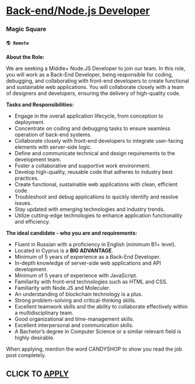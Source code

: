 # [Back-end/Node.js Developer](https://www.remotewlb.com/apply/back-end-node-js-developer)  
### Magic Square  
#### `🌎 Remote`  

**About the Role:**

We are seeking a Middle+ Node.JS Developer to join our team. In this role, you will work as a Back-End Developer, being responsible for coding, debugging, and collaborating with front-end developers to create functional and sustainable web applications. You will collaborate closely with a team of designers and developers, ensuring the delivery of high-quality code.

**Tasks and Responsibilities:**

  * Engage in the overall application lifecycle, from conception to deployment.
  * Concentrate on coding and debugging tasks to ensure seamless operation of back-end systems.
  * Collaborate closely with front-end developers to integrate user-facing elements with server-side logic.
  * Define and communicate technical and design requirements to the development team.
  * Foster a collaborative and supportive work environment.
  * Develop high-quality, reusable code that adheres to industry best practices.
  * Create functional, sustainable web applications with clean, efficient code.
  * Troubleshoot and debug applications to quickly identify and resolve issues.
  * Stay updated with emerging technologies and industry trends.
  * Utilize cutting-edge technologies to enhance application functionality and efficiency.

**The ideal candidate - who you are and requirements:**

  * Fluent in Russian with a proficiency in English (minimum B1+ level).
  * Located in Cyprus is a **BIG ADVANTAGE**.
  * Minimum of 5 years of experience as a Back-End Developer.
  * In-depth knowledge of server-side web applications and API development.
  * Minimum of 5 years of experience with JavaScript.
  * Familiarity with front-end technologies such as HTML and CSS.
  * Familiarity with Node.JS and Moleculer.
  * An understanding of blockchain technology is a plus.
  * Strong problem-solving and critical-thinking skills.
  * Excellent teamwork skills and the ability to collaborate effectively within a multidisciplinary team.
  * Good organizational and time-management skills.
  * Excellent interpersonal and communication skills.
  * A Bachelor’s degree in Computer Science or a similar relevant field is highly desirable.

When applying, mention the word CANDYSHOP to show you read the job post completely.  
## CLICK TO [APPLY](https://www.remotewlb.com/apply/back-end-node-js-developer)

